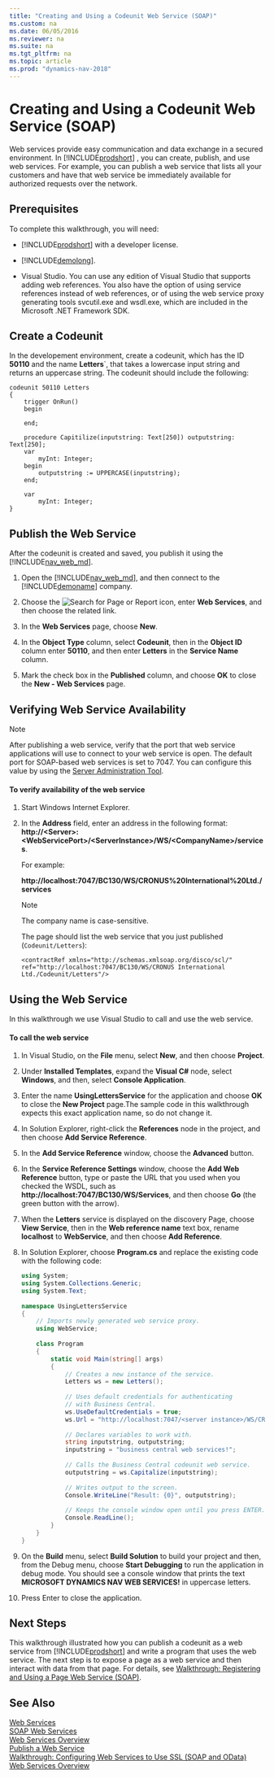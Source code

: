 ```yaml
---
title: "Creating and Using a Codeunit Web Service (SOAP)"
ms.custom: na
ms.date: 06/05/2016
ms.reviewer: na
ms.suite: na
ms.tgt_pltfrm: na
ms.topic: article
ms.prod: "dynamics-nav-2018"
---
```

# Creating and Using a Codeunit Web Service (SOAP)

Web services provide easy communication and data exchange in a secured environment. In [!INCLUDE[prodshort](../developer/includes/prodshort.md)] , you can create, publish, and use web services. For example, you can publish a web service that lists all your customers and have that web service be immediately available for authorized requests over the network.  
  
## Prerequisites  
 To complete this walkthrough, you will need:  
  
-   [!INCLUDE[prodshort](../developer/includes/prodshort.md)] with a developer license.  
  
-   [!INCLUDE[demolong](../developer/includes/demolong_md.md)].  
  
-   Visual Studio. You can use any edition of Visual Studio that supports adding web references. You also have the option of using service references instead of web references, or of using the web service proxy generating tools svcutil.exe and wsdl.exe, which are included in the Microsoft .NET Framework SDK.  
  
## Create a Codeunit  
 In the developement environment, create a codeunit, which has the ID **50110** and the name **Letters**`, that takes a lowercase input string and returns an uppercase string. The codeunit should include the following:

```
codeunit 50110 Letters
{
    trigger OnRun()
    begin

    end;

    procedure Capitilize(inputstring: Text[250]) outputstring: Text[250];
    var
        myInt: Integer;
    begin
        outputstring := UPPERCASE(inputstring);
    end;

    var
        myInt: Integer;
}

```

  
## Publish the Web Service  
After the codeunit is created and saved, you publish it using the [!INCLUDE[nav_web_md](../developer/includes/nav_web_md.md)].  
  
  
1.  Open the [!INCLUDE[nav_web_md](../developer/includes/nav_web_md.md)], and then connect to the [!INCLUDE[demoname](../developer/includes/demoname_md.md)] company.  
  
2.  Choose the ![Search for Page or Report](../media/search_small.png "Search for Page or Report icon") icon, enter **Web Services**, and then choose the related link.  
  3.  In the **Web Services** page, choose **New**.  
  
4.  In the **Object Type** column, select **Codeunit**, then in the **Object ID** column enter **50110**, and then enter **Letters** in the **Service Name** column.  
  
5.  Mark the check box in the **Published** column, and choose **OK** to close the **New - Web Services** page.  
  
## Verifying Web Service Availability  
  
> [!NOTE] 
>  After publishing a web service, verify that the port that web service applications will use to connect to your web service is open. The default port for SOAP-based web services is set to 7047. You can configure this value by using the [Server Administration Tool](../administration/administration-tool.md).  
  
#### To verify availability of the web service  
  
1.  Start Windows Internet Explorer.  
  
2.  In the **Address** field, enter an address in the following format: **http://\<Server>:\<WebServicePort>/\<ServerInstance>/WS/\<CompanyName>/services**.  
  
     For example:  
  
     **http://localhost:7047/BC130/WS/CRONUS%20International%20Ltd./services**  
  
    > [!NOTE] 
    >  The company name is case-sensitive.  
  
     The page should list the web service that you just published \(`Codeunit/Letters`\):

    ```
    <contractRef xmlns="http://schemas.xmlsoap.org/disco/scl/" ref="http://localhost:7047/BC130/WS/CRONUS International Ltd./Codeunit/Letters"/>
    ```

  
## Using the Web Service  
In this walkthrough we use Visual Studio to call and use the web service.  
  
#### To call the web service  
  
1.  In Visual Studio, on the **File** menu, select **New**, and then choose **Project**.  
  
2.  Under **Installed Templates**, expand the **Visual C\#** node, select **Windows**, and then, select **Console Application**.  
  
3.  Enter the name **UsingLettersService** for the application and choose **OK** to close the **New Project** page.The sample code in this walkthrough expects this exact application name, so do not change it.  
  
4.  In Solution Explorer, right-click the **References** node in the project, and then choose **Add Service Reference**.  
  
5.  In the **Add Service Reference** window, choose the **Advanced** button.  
  
6.  In the **Service Reference Settings** window, choose the **Add Web Reference** button, type or paste the URL that you used when you checked the WSDL, such as **http://localhost:7047/BC130/WS/Services**, and then choose **Go** \(the green button with the arrow\).  
  
7.  When the **Letters** service is displayed on the discovery Page, choose **View Service**, then in the **Web reference name** text box, rename **localhost** to **WebService**, and then choose **Add Reference**.  
  
8.  In Solution Explorer, choose **Program.cs** and replace the existing code with the following code:  
  
    ```c#  
    using System;  
    using System.Collections.Generic;  
    using System.Text;  
  
    namespace UsingLettersService  
    {  
        // Imports newly generated web service proxy.  
        using WebService;  
  
        class Program  
        {  
            static void Main(string[] args)  
            {  
                // Creates a new instance of the service.  
                Letters ws = new Letters();             
  
                // Uses default credentials for authenticating   
                // with Business Central.  
                ws.UseDefaultCredentials = true;  
                ws.Url = "http://localhost:7047/<server instance>/WS/CRONUS%20International%20Ltd./Codeunit/Letters";      
  
                // Declares variables to work with.  
                string inputstring, outputstring;     
                inputstring = "business central web services!";  
  
                // Calls the Business Central codeunit web service.  
                outputstring = ws.Capitalize(inputstring);    
  
                // Writes output to the screen.  
                Console.WriteLine("Result: {0}", outputstring);    
  
                // Keeps the console window open until you press ENTER.  
                Console.ReadLine();       
            }  
        }  
    }  
    ```  
  
9. On the **Build** menu, select **Build Solution** to build your project and then, from the Debug menu, choose **Start Debugging** to run the application in debug mode. You should see a console window that prints the text **MICROSOFT DYNAMICS NAV WEB SERVICES\!** in uppercase letters.  
  
10. Press Enter to close the application.  
  
## Next Steps  
 This walkthrough illustrated how you can publish a codeunit as a web service from [!INCLUDE[prodshort](../developer/includes/prodshort.md)] and write a program that uses the web service. The next step is to expose a page as a web service and then interact with data from that page. For details, see [Walkthrough: Registering and Using a Page Web Service \(SOAP\)](Walkthrough--Registering-and-Using-a-Page-Web-Service--SOAP.md).  
  
## See Also  
 [Web Services](Web-Services.md)   
 [SOAP Web Services](SOAP-Web-Services.md)   
 [Web Services Overview](web-services.md)   
 [Publish a Web Service](publish-web-service.md)   
 [Walkthrough: Configuring Web Services to Use SSL \(SOAP and OData\)](Walkthrough--Configuring-Web-Services-to-Use-SSL--SOAP-and-OData.md)   
 [Web Services Overview](web-services.md)